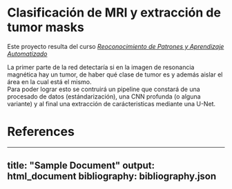 # Clasificación de MRI y extracción de tumor masks
Este proyecto resulta del curso [_Reoconocimiento de Patrones y Aprendizaje Automatizado_](http://www.fciencias.unam.mx/docencia/horarios/presentacion/317863)

La primer parte de la red detectaría si en la imagen de resonancia magnética hay un tumor, de haber qué clase de tumor es y además aislar el área en la cual está el mismo.  
Para poder lograr esto se contruirá un pipeline que constará de una procesado de datos (estándarización), una CNN profunda (o alguna variante) y al final una extracción de carácteristicas mediante una U-Net.

# References
---
title: "Sample Document"
output: html_document
bibliography: bibliography.json
---


